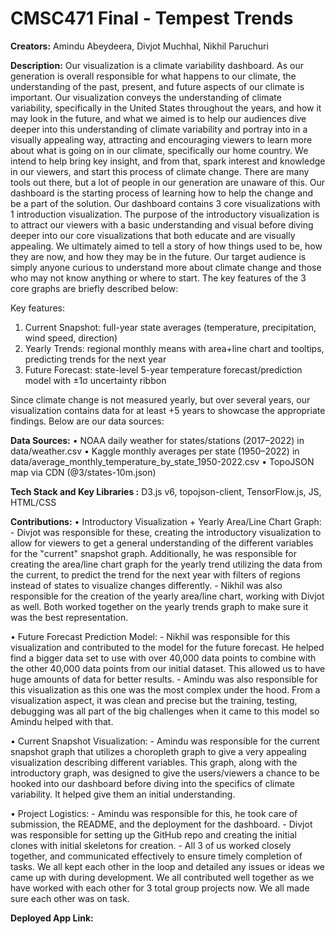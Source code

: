 # CMSC471 Final - Tempest Trends

**Creators:** Amindu Abeydeera, Divjot Muchhal, Nikhil Paruchuri

**Description:** Our visualization is a climate variability dashboard. As our generation is overall responsible for what happens to our climate, the understanding of the past, present, and future aspects of our climate is important. Our visualization conveys the understanding of climate variability, specifically in the United States throughout the years, and how it may look in the future, and what we aimed is to help our audiences dive deeper into this understanding of climate variability and portray into in a visually appealing way, attracting and encouraging viewers to learn more about what is going on in our climate, specifically our home country. We intend to help bring key insight, and from that, spark interest and knowledge in our viewers, and start this process of climate change. There are many tools out there, but a lot of people in our generation are unaware of this. Our dashboard is the starting process of learning how to help the change and be a part of the solution. Our dashboard contains 3 core visualizations with 1 introduction visualization. The purpose of the introductory visualization is to attract our viewers with a basic understanding and visual before diving deeper into our core visualizations that both educate and are visually appealing. We ultimately aimed to tell a story of how things used to be, how they are now, and how they may be in the future. Our target audience is simply anyone curious to understand more about climate change and those who may not know anything or where to start. The key features of the 3 core graphs are briefly described below:


Key features:
   1. Current Snapshot: full-year state averages (temperature, precipitation, wind speed, direction)
   2. Yearly Trends: regional monthly means with area+line chart and tooltips, predicting trends for the next year
   3. Future Forecast: state-level 5-year temperature forecast/prediction model with ±1σ uncertainty ribbon


Since climate change is not measured yearly, but over several years, our visualization contains data for at least +5 years to showcase the appropriate findings. Below are our data sources:


**Data Sources:**
   • NOAA daily weather for states/stations (2017–2022) in data/weather.csv
   • Kaggle monthly averages per state (1950–2022) in data/average_monthly_temperature_by_state_1950-2022.csv
   • TopoJSON map via CDN (@3/states-10m.json)


**Tech Stack and Key Libraries :** D3.js v6, topojson-client, TensorFlow.js, JS, HTML/CSS


**Contributions:**
   • Introductory Visualization + Yearly Area/Line Chart Graph:
           - Divjot was responsible for these, creating the introductory visualization to allow for viewers to get a general understanding of the different variables for the "current" snapshot graph. Additionally, he was responsible for creating the area/line chart graph for the yearly trend utilizing the data from the current, to predict the trend for the next year with filters of regions instead of states to visualize changes differently.
           - Nikhil was also responsible for the creation of the yearly area/line chart, working with Divjot as well. Both worked together on the yearly trends graph to make sure it was the best representation.


   •   Future Forecast Prediction Model:
           - Nikhil was responsible for this visualization and contributed to the model for the future forecast. He helped find a bigger data set to use with over 40,000 data points to combine with the other 40,000 data points from our initial dataset. This allowed us to have huge amounts of data for better results.
           - Amindu was also responsible for this visualization as this one was the most complex under the hood. From a visualization aspect, it was clean and precise but the training, testing, debugging was all part of the big challenges when it came to this model so Amindu helped with that.


   •   Current Snapshot Visualization:
           - Amindu was responsible for the current snapshot graph that utilizes a choropleth graph to give a very appealing visualization describing different variables. This graph, along with the introductory graph, was designed to give the users/viewers a chance to be hooked into our dashboard before diving into the specifics of climate variability. It helped give them an initial understanding.


   •   Project Logistics:
           - Amindu was responsible for this, he took care of submission, the README, and the deployment for the dashboard.
           - Divjot was responsible for setting up the GitHub repo and creating the initial clones with initial skeletons for creation.
           - All 3 of us worked closely together, and communicated effectively to ensure timely completion of tasks. We all kept each other in the loop and detailed any issues or ideas we came up with during development. We all contributed well together as we have worked with each other for 3 total group projects now. We all made sure each other was on task.




**Deployed App Link:** 
